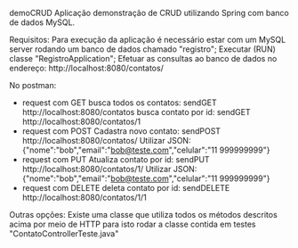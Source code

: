 demoCRUD
Aplicação demonstração de CRUD utilizando Spring com banco de dados MySQL.


Requisitos:
Para execução da aplicação é necessário estar com um MySQL server rodando um banco de dados chamado "registro";
Executar (RUN) classe "RegistroApplication";
Efetuar as consultas ao banco de dados no endereço:
http://localhost:8080/contatos/

No postman:
- request com GET
busca todos os contatos: sendGET http://localhost:8080/contatos
busca contato por id: sendGET http://localhost:8080/contatos/1
- request com POST
Cadastra novo contato: sendPOST http://localhost:8080/contatos/
Utilizar JSON:
{"nome":"bob","email":"bob@teste.com","celular":"11 999999999"}
- request com PUT
Atualiza contato por id: sendPUT http://localhost:8080/contatos/1/
Utilizar JSON:
{"nome":"bob","email":"bob@teste.com","celular":"11 999999999"}
- request com DELETE
deleta contato por id: sendDELETE http://localhost:8080/contatos/1/1


Outras opções:
Existe uma classe que utiliza todos os métodos descritos acima por meio de HTTP para isto rodar a classe contida em testes "ContatoControllerTeste.java"

